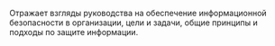 Отражает взгляды руководства на обеспечение информационной безопасности в организации, цели и задачи, общие принципы и подходы по защите информации.
